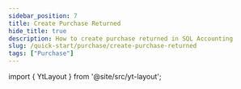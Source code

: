 ```yaml
---
sidebar_position: 7
title: Create Purchase Returned
hide_title: true
description: How to create purchase returned in SQL Accounting
slug: /quick-start/purchase/create-purchase-returned
tags: ["Purchase"]
---
```


import { YtLayout } from '@site/src/yt-layout'; 

<YtLayout 
url="https://www.youtube.com/embed/nkUm4MALWUg?autoplay=1" 
videoId="nkUm4MALWUg" 
    title="Purchase Returned"
/>
     